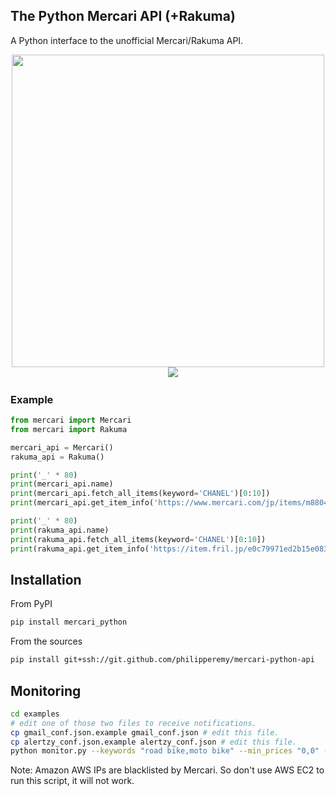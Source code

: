 ## The Python Mercari API (+Rakuma)

A Python interface to the unofficial Mercari/Rakuma API.

<p align="center">
  <img src="https://www-mercari-com.akamaized.net/assets/img/common/common/logo.svg?3119344368" width="500">&nbsp&nbsp&nbsp
  <img src="https://asset.fril.jp/assets/v3/popup/logo-5ee09819ceb0cb939c01302150e2c253888ead06c741e7af86c5636fa62e851f.png">
</p>

### Example

```python
from mercari import Mercari
from mercari import Rakuma

mercari_api = Mercari()
rakuma_api = Rakuma()

print('_' * 80)
print(mercari_api.name)
print(mercari_api.fetch_all_items(keyword='CHANEL')[0:10])
print(mercari_api.get_item_info('https://www.mercari.com/jp/items/m88046246209/'))

print('_' * 80)
print(rakuma_api.name)
print(rakuma_api.fetch_all_items(keyword='CHANEL')[0:10])
print(rakuma_api.get_item_info('https://item.fril.jp/e0c79971ed2b15e083428d93803e78f0'))
```
  
## Installation

From PyPI

```bash
pip install mercari_python
```

From the sources

```bash
pip install git+ssh://git.github.com/philipperemy/mercari-python-api
```

## Monitoring

```bash
cd examples
# edit one of those two files to receive notifications.
cp gmail_conf.json.example gmail_conf.json # edit this file.
cp alertzy_conf.json.example alertzy_conf.json # edit this file.
python monitor.py --keywords "road bike,moto bike" --min_prices "0,0" --max_prices "43000,43000"
```

Note: Amazon AWS IPs are blacklisted by Mercari. So don't use AWS EC2 to run this script, it will not work.

